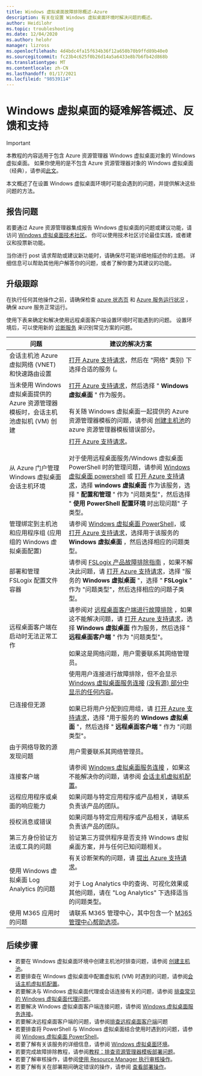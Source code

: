 ```yaml
---
title: Windows 虚拟桌面故障排除概述-Azure
description: 有关在设置 Windows 虚拟桌面环境时解决问题的概述。
author: Heidilohr
ms.topic: troubleshooting
ms.date: 12/04/2020
ms.author: helohr
manager: lizross
ms.openlocfilehash: 4d4bdc4fa15f634b36f12a650b70b9ffd89b40e0
ms.sourcegitcommit: fc23b4c625f0b26d14a5a6433e8b7b6fb42d868b
ms.translationtype: MT
ms.contentlocale: zh-CN
ms.lasthandoff: 01/17/2021
ms.locfileid: "98539114"
---
```

# <a name="troubleshooting-overview-feedback-and-support-for-windows-virtual-desktop"></a>Windows 虚拟桌面的疑难解答概述、反馈和支持

>[!IMPORTANT]
>本教程的内容适用于包含 Azure 资源管理器 Windows 虚拟桌面对象的 Windows 虚拟桌面。 如果你使用的是不包含 Azure 资源管理器对象的 Windows 虚拟桌面（经典），请参阅[此文](./virtual-desktop-fall-2019/troubleshoot-set-up-overview-2019.md)。

本文概述了在设置 Windows 虚拟桌面环境时可能会遇到的问题，并提供解决这些问题的方法。

## <a name="report-issues"></a>报告问题

若要通过 Azure 资源管理器集成报告 Windows 虚拟桌面的问题或建议功能，请访问 [Windows 虚拟桌面技术社区](https://techcommunity.microsoft.com/t5/Windows-Virtual-Desktop/bd-p/WindowsVirtualDesktop)。 你可以使用技术社区讨论最佳实践，或者建议和投票新功能。

当你进行 post 请求帮助或建议新功能时，请确保尽可能详细地描述你的主题。 详细信息可以帮助其他用户解答你的问题，或者了解你要为其建议的功能。

## <a name="escalation-tracks"></a>升级跟踪

在执行任何其他操作之前，请确保检查 [azure 状态页](https://status.azure.com/status) 和 [Azure 服务运行状况](https://azure.microsoft.com/features/service-health/) ，确保 azure 服务正常运行。

使用下表来确定和解决使用远程桌面客户端设置环境时可能遇到的问题。 设置环境后，可以使用新的 [诊断服务](diagnostics-role-service.md) 来识别常见方案的问题。

| **问题**                                                            | **建议的解决方案**  |
|----------------------------------------------------------------------|-------------------------------------------------|
| 会话主机池 Azure 虚拟网络 (VNET) 和快速路由设置               | [打开 Azure 支持请求](https://azure.microsoft.com/support/create-ticket/)，然后在 "网络" 类别) 下选择合适的服务 (。 |
| 当未使用 Windows 虚拟桌面提供的 Azure 资源管理器模板时，会话主机池虚拟机 (VM) 创建 | [打开 Azure 支持请求](https://azure.microsoft.com/support/create-ticket/)，然后选择 " **Windows 虚拟桌面** " 作为服务。 <br> <br> 有关随 Windows 虚拟桌面一起提供的 Azure 资源管理器模板的问题，请参阅 [创建主机池](troubleshoot-set-up-issues.md)的 azure 资源管理器模板错误部分。 |
| 从 Azure 门户管理 Windows 虚拟桌面会话主机环境    | [打开 Azure 支持请求](https://azure.microsoft.com/support/create-ticket/)。 <br> <br> 对于使用远程桌面服务/Windows 虚拟桌面 PowerShell 时的管理问题，请参阅 [Windows 虚拟桌面 powershell](troubleshoot-powershell.md) 或 [打开 Azure 支持请求](https://azure.microsoft.com/support/create-ticket/)，选择 **windows 虚拟桌面** 作为该服务，选择 " **配置和管理** " 作为 "问题类型"，然后选择 " **使用 PowerShell 配置环境** 时出现问题" 子类型。 |
| 管理绑定到主机池和应用程序组 (应用组的 Windows 虚拟桌面配置)       | 请参阅 [Windows 虚拟桌面 PowerShell](troubleshoot-powershell.md)，或 [打开 Azure 支持请求](https://azure.microsoft.com/support/create-ticket/)，选择用于该服务的 **Windows 虚拟桌面** ，然后选择相应的问题类型。|
| 部署和管理 FSLogix 配置文件容器 | 请参阅 [FSLogix 产品故障排除指南](/fslogix/fslogix-trouble-shooting-ht/) ，如果不解决此问题，请 [打开 Azure 支持请求](https://azure.microsoft.com/support/create-ticket/)，选择 "服务的 **Windows 虚拟桌面** "，选择 " **FSLogix** " 作为 "问题类型"，然后选择相应的问题子类型。 |
| 远程桌面客户端在启动时无法正常工作                                                 | 请参阅对 [远程桌面客户端进行故障排除](troubleshoot-client.md) ，如果这不能解决问题，请  [打开 Azure 支持请求](https://azure.microsoft.com/support/create-ticket/)，选择 **Windows 虚拟桌面** 作为服务，然后选择 " **远程桌面客户端** " 作为 "问题类型"。  <br> <br> 如果这是网络问题，用户需要联系其网络管理员。 |
| 已连接但无源                                                                 | 使用用户连接进行故障排除，但不会显示[Windows 虚拟桌面服务连接](troubleshoot-service-connection.md) [ (没有源) 部分中显示的任何内容](troubleshoot-service-connection.md#user-connects-but-nothing-is-displayed-no-feed)。 <br> <br> 如果已将用户分配到应用组，请  [打开 Azure 支持请求](https://azure.microsoft.com/support/create-ticket/)，选择 "用于服务的 **Windows 虚拟桌面** "，然后选择 " **远程桌面客户端** " 作为 "问题类型"。 |
| 由于网络导致的源发现问题                                            | 用户需要联系其网络管理员。 |
| 连接客户端                                                                    | 请参阅 [Windows 虚拟桌面服务连接](troubleshoot-service-connection.md) ，如果这不能解决你的问题，请参阅 [会话主机虚拟机配置](troubleshoot-vm-configuration.md)。 |
| 远程应用程序或桌面的响应能力                                      | 如果问题与特定应用程序或产品相关，请联系负责该产品的团队。 |
| 授权消息或错误                                                          | 如果问题与特定应用程序或产品相关，请联系负责该产品的团队。 |
| 第三方身份验证方法或工具的问题 | 验证第三方提供程序是否支持 Windows 虚拟桌面方案，并与任何已知问题相关。 |
| 使用 Windows 虚拟桌面 Log Analytics 的问题 | 有关诊断架构的问题，请 [提出 Azure 支持请求](https://azure.microsoft.com/support/create-ticket/)。<br><br>对于 Log Analytics 中的查询、可视化效果或其他问题，请在 "Log Analytics" 下选择适当的问题类型。 |
| 使用 M365 应用时的问题 | 请联系 M365 管理中心，其中包含一个 [M365 管理中心帮助选项](/microsoft-365/admin/contact-support-for-business-products/)。 |

## <a name="next-steps"></a>后续步骤

- 若要在 Windows 虚拟桌面环境中创建主机池时排查问题，请参阅 [创建主机池](troubleshoot-set-up-issues.md)。
- 若要排查在 Windows 虚拟桌面中配置虚拟机 (VM) 时遇到的问题，请参阅[会话主机虚拟机配置](troubleshoot-vm-configuration.md)。
- 若要解决与 Windows 虚拟桌面代理或会话连接有关的问题，请参阅 [排查常见的 Windows 虚拟桌面代理问题](troubleshoot-agent.md)。
- 若要解决 Windows 虚拟桌面客户端连接问题，请参阅 [Windows 虚拟桌面服务连接](troubleshoot-service-connection.md)。
- 若要解决远程桌面客户端的问题，请参阅[排查远程桌面客户端](troubleshoot-client.md)问题
- 若要排查将 PowerShell 与 Windows 虚拟桌面结合使用时遇到的问题，请参阅 [Windows 虚拟桌面 PowerShell](troubleshoot-powershell.md)。
- 若要了解有关该服务的详细信息，请参阅 [Windows 虚拟桌面环境](environment-setup.md)。
- 若要完成故障排除教程，请参阅[教程：排查资源管理器模板部署问题](../azure-resource-manager/templates/template-tutorial-troubleshoot.md)。
- 若要了解审核操作，请参阅[使用 Resource Manager 执行审核操作](../azure-resource-manager/management/view-activity-logs.md)。
- 若要了解有关在部署期间确定错误的操作，请参阅 [查看部署操作](../azure-resource-manager/templates/deployment-history.md)。
